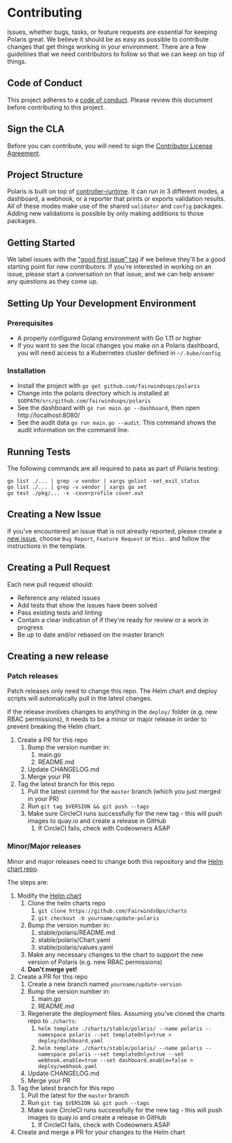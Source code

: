 # Contributing

Issues, whether bugs, tasks, or feature requests are essential for keeping Polaris great. We believe it should be as easy as possible to contribute changes that get things working in your environment. There are a few guidelines that we need contributors to follow so that we can keep on top of things.

## Code of Conduct

This project adheres to a [code of conduct](CODE_OF_CONDUCT.md). Please review this document before contributing to this project.

## Sign the CLA
Before you can contribute, you will need to sign the [Contributor License Agreement](https://cla-assistant.io/fairwinds/polaris).

## Project Structure

Polaris is built on top of [controller-runtime](https://github.com/kubernetes-sigs/controller-runtime). It can run in 3 different modes, a dashboard, a webhook, or a reporter that prints or exports validation results. All of these modes make use of the shared `validator` and `config` packages. Adding new validations is possible by only making additions to those packages.

## Getting Started

We label issues with the ["good first issue" tag](https://github.com/FairwindsOps/polaris/issues?q=is%3Aissue+is%3Aopen+label%3A%22good+first+issue%22) if we believe they'll be a good starting point for new contributors. If you're interested in working on an issue, please start a conversation on that issue, and we can help answer any questions as they come up.

## Setting Up Your Development Environment
### Prerequisites
* A properly configured Golang environment with Go 1.11 or higher
* If you want to see the local changes you make on a Polaris dashboard, you will need access to a Kubernetes cluster defined in `~/.kube/config`

### Installation
* Install the project with `go get github.com/fairwindsops/polaris`
* Change into the polaris directory which is installed at `$GOPATH/src/github.com/fairwindsops/polaris`
* See the dashboard with `go run main.go --dashboard`, then open http://localhost:8080/
* See the audit data  `go run main.go --audit`. This command shows the audit information on the command line. 

## Running Tests

The following commands are all required to pass as part of Polaris testing:

```
go list ./... | grep -v vendor | xargs golint -set_exit_status
go list ./... | grep -v vendor | xargs go vet
go test ./pkg/... -v -coverprofile cover.out
```

## Creating a New Issue

If you've encountered an issue that is not already reported, please create a [new issue](https://github.com/FairwindsOps/polaris/issues), choose `Bug Report`, `Feature Request` or `Misc.` and follow the instructions in the template. 


## Creating a Pull Request

Each new pull request should:

- Reference any related issues
- Add tests that show the issues have been solved
- Pass existing tests and linting
- Contain a clear indication of if they're ready for review or a work in progress
- Be up to date and/or rebased on the master branch

## Creating a new release

### Patch releases
Patch releases only need to change this repo. The Helm chart and deploy scripts
will automatically pull in the latest changes.

If the release involves changes to anything in the `deploy/` folder (e.g. new RBAC permissions),
it needs to be a minor or major release in order to prevent breaking the Helm chart.

1. Create a PR for this repo
    1. Bump the version number in:
        1. main.go
        2. README.md
    2. Update CHANGELOG.md
    3. Merge your PR
2. Tag the latest branch for this repo
    1. Pull the latest commit for the `master` branch (which you just merged in your PR)
    2. Run `git tag $VERSION && git push --tags`
    3. Make sure CircleCI runs successfully for the new tag - this will push images to quay.io and create a release in GitHub
        1. If CircleCI fails, check with Codeowners ASAP

### Minor/Major releases
Minor and major releases need to change both this repository and the
[Helm chart repo](https://github.com/FairwindsOps/charts/).

The steps are:
1. Modify the [Helm chart](https://github.com/FairwindsOps/charts/stable/polaris)
    1. Clone the helm charts repo
        1. `git clone https://github.com/FairwindsOps/charts`
        2. `git checkout -b yourname/update-polaris`
    1. Bump the version number in:
        1. stable/polaris/README.md
        2. stable/polaris/Chart.yaml
        3. stable/polaris/values.yaml
    2. Make any necessary changes to the chart to support the new version of Polaris (e.g. new RBAC permissions)
    3. **Don't merge yet!**
2. Create a PR for this repo
    1. Create a new branch named `yourname/update-version`
    2. Bump the version number in:
        1. main.go
        2. README.md
    3. Regenerate the deployment files. Assuming you've cloned the charts repo to `./charts`:
        1. `helm template ./charts/stable/polaris/ --name polaris --namespace polaris --set templateOnly=true > deploy/dashboard.yaml`
        2. `helm template ./charts/stable/polaris/ --name polaris --namespace polaris --set templateOnly=true --set webhook.enable=true --set dashboard.enable=false > deploy/webhook.yaml`
    4. Update CHANGELOG.md
    5. Merge your PR
3. Tag the latest branch for this repo
    1. Pull the latest for the `master` branch
    2. Run `git tag $VERSION && git push --tags`
    3. Make sure CircleCI runs successfully for the new tag - this will push images to quay.io and create a release in GitHub
        1. If CircleCI fails, check with Codeowners ASAP
4. Create and merge a PR for your changes to the Helm chart

